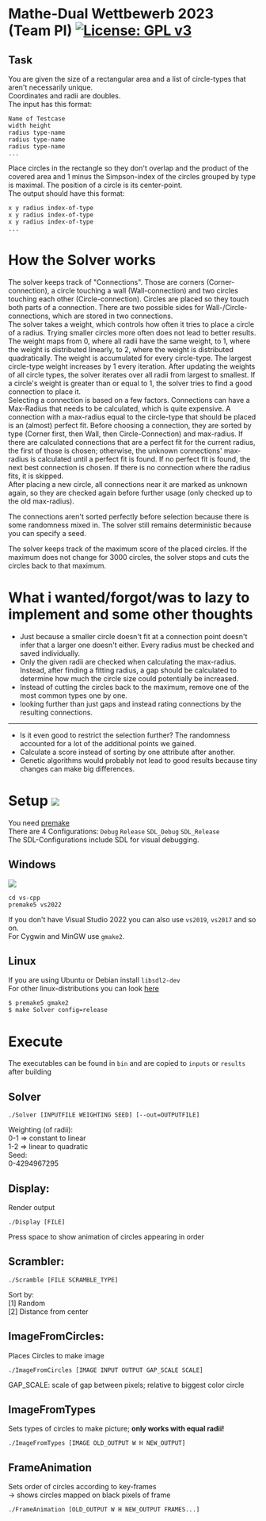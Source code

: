 # Mathe-Dual Wettbewerb 2023 (Team PI) [![License: GPL v3](https://img.shields.io/badge/License-GPLv3-blue.svg)](https://www.gnu.org/licenses/gpl-3.0)

## Task
You are given the size of a rectangular area and a list of circle-types that aren't necessarily unique.\
Coordinates and radii are doubles.\
The input has this format:
```
Name of Testcase
width height
radius type-name
radius type-name
radius type-name
...
```
Place circles in the rectangle so they don't overlap and the product of the covered area and 1 minus the Simpson-index of the circles grouped by type is maximal. The position of a circle is its center-point.\
The output should have this format:
```
x y radius index-of-type
x y radius index-of-type
x y radius index-of-type
...
```

# How the Solver works
The solver keeps track of "Connections". Those are corners (Corner-connection), a circle touching a wall (Wall-connection) and two circles touching each other (Circle-connection). Circles are placed so they touch both parts of a connection. There are two possible sides for Wall-/Circle-connections, which are stored in two connections.\
The solver takes a weight, which controls how often it tries to place a circle of a radius. Trying smaller circles more often does not lead to better results. The weight maps from 0, where all radii have the same weight, to 1, where the weight is distributed linearly, to 2, where the weight is distributed quadratically. The weight is accumulated for every circle-type. The largest circle-type weight increases by 1 every iteration. After updating the weights of all circle types, the solver iterates over all radii from largest to smallest. If a circle's weight is greater than or equal to 1, the solver tries to find a good connection to place it.\
Selecting a connection is based on a few factors. Connections can have a Max-Radius that needs to be calculated, which is quite expensive. A connection with a max-radius equal to the circle-type that should be placed is an (almost) perfect fit. Before choosing a connection, they are sorted by type (Corner first, then Wall, then Circle-Connection) and max-radius. If there are calculated connections that are a perfect fit for the current radius, the first of those is chosen; otherwise, the unknown connections' max-radius is calculated until a perfect fit is found. If no perfect fit is found, the next best connection is chosen. If there is no connection where the radius fits, it is skipped.\
After placing a new circle, all connections near it are marked as unknown again, so they are checked again before further usage (only checked up to the old max-radius).

The connections aren't sorted perfectly before selection because there is some randomness mixed in. The solver still remains deterministic because you can specify a seed.

The solver keeps track of the maximum score of the placed circles. If the maximum does not change for 3000 circles, the solver stops and cuts the circles back to that maximum.

# What i wanted/forgot/was to lazy to implement and some other thoughts

- Just because a smaller circle doesn't fit at a connection point doesn't infer that a larger one doesn't either. Every radius must be checked and saved individually.
- Only the given radii are checked when calculating the max-radius. Instead, after finding a fitting radius, a gap should be calculated to determine how much the circle size could potentially be increased.
- Instead of cutting the circles back to the maximum, remove one of the most common types one by one.
- looking further than just gaps and instead rating connections by the resulting connections.
---
- Is it even good to restrict the selection further? The randomness accounted for a lot of the additional points we gained.
- Calculate a score instead of sorting by one attribute after another.
- Genetic algorithms would probably not lead to good results because tiny changes can make big differences.

# Setup ![](https://img.shields.io/badge/C%2B%2B-00599C?style=for-the-badge&logo=c%2B%2B&logoColor=white)
You need [premake](https://premake.github.io/)\
There are 4 Configurations: `Debug` `Release` `SDL_Debug` `SDL_Release`\
The SDL-Configurations include SDL for visual debugging.

## Windows
![](https://img.shields.io/badge/Visual_Studio-5C2D91?style=for-the-badge&logo=visual%20studio&logoColor=white)
```
cd vs-cpp
premake5 vs2022
```
If you don't have Visual Studio 2022 you can also use `vs2019`, `vs2017` and so on.\
For Cygwin and MinGW use `gmake2`.

## Linux
If you are using Ubuntu or Debian install `libsdl2-dev`\
For other linux-distributions you can look [here](https://lazyfoo.net/tutorials/SDL/01_hello_SDL/linux/index.php)
```
$ premake5 gmake2
$ make Solver config=release
```

# Execute

The executables can be found in `bin` and are copied to `inputs` or `results` after building

## Solver
```
./Solver [INPUTFILE WEIGHTING SEED] [--out=OUTPUTFILE]
```
Weighting (of radii):\
0-1 => constant to linear\
1-2 => linear to quadratic\
Seed:\
0-4294967295

## Display:
Render output
```
./Display [FILE]
```
Press space to show animation of circles appearing in order

## Scrambler:
```
./Scramble [FILE SCRAMBLE_TYPE]
```
Sort by:\
[1] Random\
[2] Distance from center

## ImageFromCircles:
Places Circles to make image
```
./ImageFromCircles [IMAGE INPUT OUTPUT GAP_SCALE SCALE]
```
GAP_SCALE: scale of gap between pixels; relative to biggest color circle

## ImageFromTypes
Sets types of circles to make picture; **only works with equal radii!**
```
./ImageFromTypes [IMAGE OLD_OUTPUT W H NEW_OUTPUT]
```

## FrameAnimation
Sets order of circles according to key-frames\
-> shows circles mapped on black pixels of frame
```
./FrameAnimation [OLD_OUTPUT W H NEW_OUTPUT FRAMES...]
```
